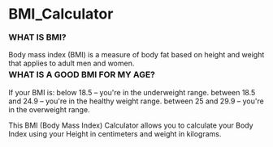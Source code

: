 # BMI_Calculator

<h3 style="margin-top: 4px;">WHAT IS BMI?</h3>
Body mass index (BMI) is a measure of body fat based on height and weight that
applies to adult men and women.

<h3 style="margin-top: 4px;">WHAT IS A GOOD BMI FOR MY AGE?</h3>
If your BMI is: below 18.5 – you're in the underweight range. between 18.5 and
24.9 – you're in the healthy weight range. between 25 and 29.9 – you're in the
overweight range.

This BMI (Body Mass Index) Calculator allows you to calculate your Body Index using your Height in centimeters and weight in kilograms.
